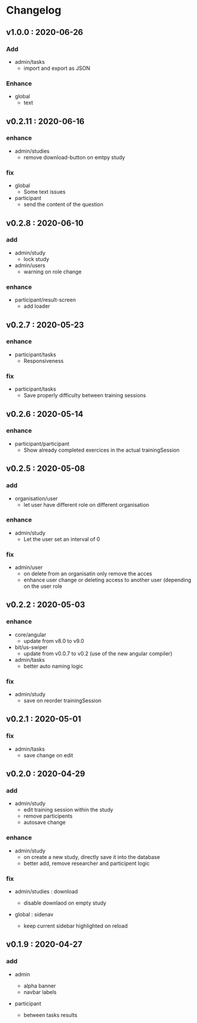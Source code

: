 # Changelog
## v1.0.0 : 2020-06-26
 ### Add
 - admin/tasks 
   - import and export as JSON
 ### Enhance
 - global
   - text

## v0.2.11 : 2020-06-16
 ### enhance
  - admin/studies
    - remove download-button on emtpy study
    
 ### fix    
   - global 
     - Some text issues
   - participant
     - send the content of the question

## v0.2.8 : 2020-06-10
 ### add
  - admin/study
    - lock study
  - admin/users
    - warning on role change
 ### enhance
  - participant/result-screen 
    - add loader
    
## v0.2.7 : 2020-05-23
 ### enhance
  - participant/tasks
    - Responsiveness
 
 ### fix
  - participant/tasks
    - Save properly difficulty between training sessions
    
## v0.2.6 : 2020-05-14
 ### enhance
  - participant/participant
    - Show already completed exercices in the actual trainingSession
    
## v0.2.5 : 2020-05-08
 ### add
  - organisation/user
    - let user have different role on different organisation 

 ### enhance
  - admin/study
    - Let the user set an interval of 0

 ### fix
  - admin/user
    - on delete from an organisatin only remove the acces
    - enhance user change or deleting access to another user (depending on the user role

## v0.2.2 : 2020-05-03
### enhance
  - core/angular
    - update from v8.0 to v9.0
  - bit/us-swiper
    - update from v0.0.7 to v0.2 (use of the new angular compiler)
  - admin/tasks
    - better auto naming logic
 
 ### fix
  - admin/study
    - save on reorder trainingSession

## v0.2.1 : 2020-05-01
### fix
  - admin/tasks
    - save change on edit

## v0.2.0 : 2020-04-29

### add
  - admin/study
      - edit training session within the study
      - remove participents
      - autosave change
  
### enhance
  - admin/study
      - on create a new study, directly save it into the database
      - better add, remove researcher and participent logic
### fix
  - admin/studies : download
      - disable downlaod on empty study
      
  - global : sidenav
      - keep current sidebar highlighted on reload 
      
## v0.1.9 : 2020-04-27

### add
  - admin
      - alpha banner
      - navbar labels
  
  - participant
      - between tasks results
